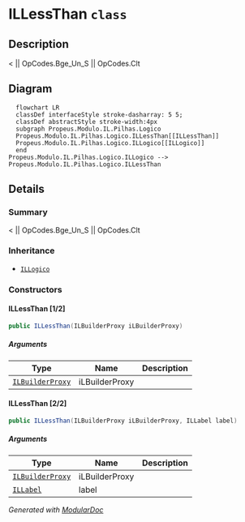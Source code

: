 # ILLessThan `class`

## Description
&lt; || OpCodes.Bge_Un_S || OpCodes.Clt

## Diagram
```mermaid
  flowchart LR
  classDef interfaceStyle stroke-dasharray: 5 5;
  classDef abstractStyle stroke-width:4px
  subgraph Propeus.Modulo.IL.Pilhas.Logico
  Propeus.Modulo.IL.Pilhas.Logico.ILLessThan[[ILLessThan]]
  Propeus.Modulo.IL.Pilhas.Logico.ILLogico[[ILLogico]]
  end
Propeus.Modulo.IL.Pilhas.Logico.ILLogico --> Propeus.Modulo.IL.Pilhas.Logico.ILLessThan
```

## Details
### Summary
&lt; || OpCodes.Bge_Un_S || OpCodes.Clt

### Inheritance
 - [
`ILLogico`
](./propeusmoduloilpilhaslogico-ILLogico.md)

### Constructors
#### ILLessThan [1/2]
```csharp
public ILLessThan(ILBuilderProxy iLBuilderProxy)
```
##### Arguments
| Type | Name | Description |
| --- | --- | --- |
| [`ILBuilderProxy`](./propeusmoduloilproxy-ILBuilderProxy.md) | iLBuilderProxy |   |

#### ILLessThan [2/2]
```csharp
public ILLessThan(ILBuilderProxy iLBuilderProxy, ILLabel label)
```
##### Arguments
| Type | Name | Description |
| --- | --- | --- |
| [`ILBuilderProxy`](./propeusmoduloilproxy-ILBuilderProxy.md) | iLBuilderProxy |   |
| [`ILLabel`](./propeusmoduloilpilhassaltos-ILLabel.md) | label |   |

*Generated with* [*ModularDoc*](https://github.com/hailstorm75/ModularDoc)
